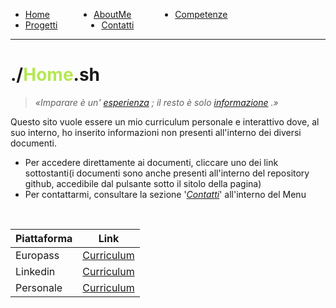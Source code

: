 <!-- css -->

<style>
.link-menu {
    float: left;
    margin-right: 5em;
}
ul{
overflow: hidden;
}
img{
    width: 200;
    height: 200;
}
strong{
  color: #b5e853
}
</style>

<ul>
  <li class="link-menu">
    <a href="/">Home</a>
  </li>
  <li class="link-menu">
    <a href="/aboutme">AboutMe</a>
  </li>
  <li class="link-menu">
    <a href="/competenze">Competenze</a>
  </li>
  <li class="link-menu">
    <a href="/progetti">Progetti</a>
  </li>
  <li class="link-menu">
    <a href="/contatti">Contatti</a>
  </li>
</ul>

---

# ./**Home**.sh
> _«Imparare è un' [esperienza]() ; il resto è solo [informazione]() .»_

Questo sito vuole essere un mio curriculum personale e interattivo dove, al suo interno, ho inserito informazioni non presenti all'interno dei diversi documenti.
  - Per accedere direttamente ai documenti, cliccare uno dei link sottostanti(i documenti sono anche presenti all'interno del repository github, accedibile dal pulsante sotto il sitolo della pagina)
  - Per contattarmi, consultare la sezione '[_Contatti_](/contatti)' all'interno del Menu

<br>

| Piattaforma | Link |
|-------------|------|
| Europass | [Curriculum](/progetti) |
| Linkedin | [Curriculum](/) |
| Personale| [Curriculum](/) |
